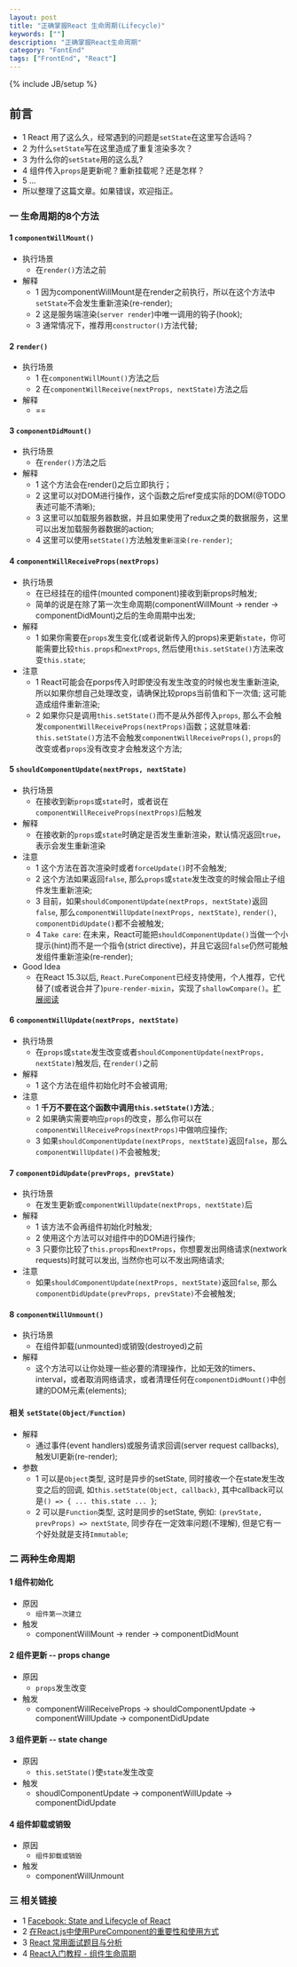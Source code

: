 ```yaml
---
layout: post
title: "正确掌握React 生命周期(Lifecycle)"
keywords: [""]
description: "正确掌握React生命周期"
category: "FontEnd"
tags: ["FrontEnd", "React"]
---
```


{% include JB/setup %}

## 前言
* 1 React 用了这么久，经常遇到的问题是`setState`在这里写合适吗？
* 2 为什么`setState`写在这里造成了重复渲染多次？
* 3 为什么你的`setState`用的这么乱?
* 4 组件传入`props`是更新呢？重新挂载呢？还是怎样？
* 5 ...
* 所以整理了这篇文章。如果错误，欢迎指正。

### 一 生命周期的8个方法

#### 1 `componentWillMount()`
* 执行场景
  * 在`render()`方法之前
* 解释
  * 1 因为componentWillMount是在render之前执行，所以在这个方法中`setState`不会发生重新渲染(re-render);
  * 2 这是服务端渲染(`server render`)中唯一调用的钩子(hook);
  * 3 通常情况下，推荐用`constructor()`方法代替;

#### 2 `render()`
* 执行场景
  * 1 在`componentWillMount()`方法之后
  * 2 在`componentWillReceive(nextProps, nextState)`方法之后
* 解释
  * ==

#### 3 `componentDidMount()`
* 执行场景
  * 在`render()`方法之后
* 解释
  * 1 这个方法会在render()之后立即执行；
  * 2 这里可以对DOM进行操作，这个函数之后ref变成实际的DOM(@TODO 表述可能不清晰);
  * 3 这里可以加载服务器数据，并且如果使用了redux之类的数据服务，这里可以出发加载服务器数据的action;
  * 4 这里可以使用`setState()`方法触发`重新渲染(re-render)`;

#### 4 `componentWillReceiveProps(nextProps)`
* 执行场景
  * 在已经挂在的组件(mounted component)接收到新props时触发;
  * 简单的说是在除了第一次生命周期(componentWillMount -> render -> componentDidMount)之后的生命周期中出发;
* 解释
  * 1 如果你需要在`props`发生变化(或者说新传入的props)来更新`state`，你可能需要比较`this.props`和`nextProps`, 然后使用`this.setState()`方法来改变`this.state`;
* 注意
  * 1 React可能会在porps传入时即使没有发生改变的时候也发生重新渲染, 所以如果你想自己处理改变，请确保比较props当前值和下一次值; 这可能造成组件重新渲染;
  * 2 如果你只是调用`this.setState()`而不是从外部传入`props`, 那么不会触发`componentWillReceiveProps(nextProps)`函数；这就意味着: `this.setState()`方法不会触发`componentWillReceiveProps()`, `props`的改变或者`props`没有改变才会触发这个方法;

#### 5 `shouldComponentUpdate(nextProps, nextState)`
* 执行场景
  * 在接收到新`props`或`state`时，或者说在`componentWillReceiveProps(nextProps)`后触发 
* 解释
  * 在接收新的`props`或`state`时确定是否发生重新渲染，默认情况返回`true`，表示会发生重新渲染
* 注意
  * 1 这个方法在首次渲染时或者`forceUpdate()`时不会触发;
  * 2 这个方法如果返回`false`, 那么`props`或`state`发生改变的时候会阻止子组件发生重新渲染;
  * 3 目前，如果`shouldComponentUpdate(nextProps, nextState)`返回`false`, 那么`componentWillUpdate(nextProps, nextState)`, `render()`, `componentDidUpdate()`都不会被触发;
  * 4 `Take care`: 在未来，React可能把`shouldComponentUpdate()`当做一个小提示(hint)而不是一个指令(strict directive)，并且它返回`false`仍然可能触发组件重新渲染(re-render);
* Good Idea
  * 在React 15.3以后, `React.PureComponent`已经支持使用，个人推荐，它代替了(或者说合并了)`pure-render-mixin`，实现了`shallowCompare()`。[扩展阅读](http://www.zcfy.cc/article/why-and-how-to-use-purecomponent-in-react-js-60devs-2344.html)

#### 6 `componentWillUpdate(nextProps, nextState)`
* 执行场景
  * 在`props`或`state`发生改变或者`shouldComponentUpdate(nextProps, nextState)`触发后, 在`render()`之前
* 解释
  * 1 这个方法在组件初始化时不会被调用;
* 注意
  * 1 **千万不要在这个函数中调用`this.setState()`方法.**;
  * 2 如果确实需要响应`props`的改变，那么你可以在`componentWillReceiveProps(nextProps)`中做响应操作; 
  * 3 如果`shouldComponentUpdate(nextProps, nextState)`返回`false`，那么`componentWillUpdate()`不会被触发;

#### 7 `componentDidUpdate(prevProps, prevState)`
* 执行场景
  * 在发生更新或`componentWillUpdate(nextProps, nextState)`后
* 解释
  * 1 该方法不会再组件初始化时触发;
  * 2 使用这个方法可以对组件中的DOM进行操作;
  * 3 只要你比较了`this.props`和`nextProps`，你想要发出网络请求(nextwork requests)时就可以发出, 当然你也可以不发出网络请求;
* 注意
  * 如果`shouldComponentUpdate(nextProps, nextState)`返回`false`, 那么`componentDidUpdate(prevProps, prevState)`不会被触发;

#### 8 `componentWillUnmount()`
* 执行场景
  * 在组件卸载(unmounted)或销毁(destroyed)之前
* 解释
  * 这个方法可以让你处理一些必要的清理操作，比如无效的timers、interval，或者取消网络请求，或者清理任何在`componentDidMount()`中创建的DOM元素(elements);

#### 相关 `setState(Object/Function)`
* 解释
  * 通过事件(event handlers)或服务请求回调(server request callbacks), 触发UI更新(re-render);
* 参数
  * 1 可以是`Object`类型, 这时是异步的setState, 同时接收一个在state发生改变之后的回调, 如`this.setState(Object, callback)`, 其中callback可以是`() => { ... this.state ... }`;
  * 2 可以是`Function`类型, 这时是同步的setState, 例如: `(prevState, prevProps) => nextState`, 同步存在一定效率问题(不理解), 但是它有一个好处就是支持`Immutable`;

### 二 两种生命周期

#### 1 组件初始化
* 原因
  * `组件第一次建立`
* 触发
  * componentWillMount -> render -> componentDidMount

#### 2 组件更新 -- props change
* 原因
  * `props`发生改变
* 触发
  * componentWillReceiveProps -> shouldComponentUpdate -> componentWillUpdate -> componentDidUpdate

#### 3 组件更新 -- state change
* 原因
  * `this.setState()`使`state`发生改变
* 触发
  * shoudlComponentUpdate -> componentWillUpdate -> componentDidUpdate

#### 4 组件卸载或销毁
* 原因
  * `组件卸载或销毁`
* 触发
  * componentWillUnmount

### 三 相关链接
* 1 [Facebook: State and Lifecycle of React](https://facebook.github.io/react/docs/state-and-lifecycle.html#adding-lifecycle-methods-to-a-class)
* 2 [在React.js中使用PureComponent的重要性和使用方式](http://www.zcfy.cc/article/why-and-how-to-use-purecomponent-in-react-js-60devs-2344.html)
* 3 [React 常用面试题目与分析](https://zhuanlan.zhihu.com/p/24856035?utm_medium=social&utm_source=wechat_session)
* 4 [React入门教程 - 组件生命周期](https://fraserxu.me/2014/08/31/react-component-lifecycle/)

